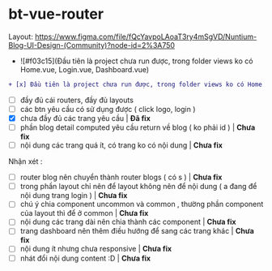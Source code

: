 # bt-vue-router

Layout: https://www.figma.com/file/fQcYavpoLAoaT3ry4mSgVD/Nuntium-Blog-UI-Design-(Community)?node-id=2%3A750

- ![#f03c15](Đầu tiên là project chưa run được, trong folder views ko có Home.vue, Login.vue, Dashboard.vue)

```diff
+ [x] Đầu tiên là project chưa run được, trong folder views ko có Home.vue, Login.vue, Dashboard.vue | **Đã fix**
```
- [ ] đầy đủ cái routers, đầy đủ layouts
- [ ] các btn yêu cầu có sử dụng được ( click logo, login )
- [x] chưa đầy đủ các trang yêu cầu | **Đã fix**
- [ ] phần blog detail computed yêu cầu return về blog ( ko phải id ) | **Chưa fix**
- [ ] nội dung các trang quá ít, có trang ko có nội dung | **Chưa fix**

Nhận xét :

- [ ] router blog nên chuyển thành router blogs ( có s ) | **Chưa fix**
- [ ] trong phần layout chỉ nên để layout không nên để nội dung ( a đang để nội dung trang login ) | **Chưa fix**
- [ ] chú ý chia component uncommon và common , thường phần component của layout thì để ở common | **Chưa fix**
- [ ] nội dung các trang dài nên chia thành các component | **Chưa fix**
- [ ] trang dashboard nên thêm điều hướng để sang các trang khác | **Chưa fix**
- [ ] nội dung ít nhưng chưa responsive | **Chưa fix**
- [ ] nhát đổi nội dung content :D | **Chưa fix**
